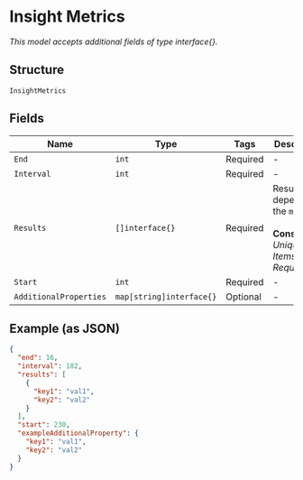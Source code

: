 
# Insight Metrics

*This model accepts additional fields of type interface{}.*

## Structure

`InsightMetrics`

## Fields

| Name | Type | Tags | Description |
|  --- | --- | --- | --- |
| `End` | `int` | Required | - |
| `Interval` | `int` | Required | - |
| `Results` | `[]interface{}` | Required | Results depends on the `metric`<br><br>**Constraints**: *Unique Items Required* |
| `Start` | `int` | Required | - |
| `AdditionalProperties` | `map[string]interface{}` | Optional | - |

## Example (as JSON)

```json
{
  "end": 16,
  "interval": 182,
  "results": [
    {
      "key1": "val1",
      "key2": "val2"
    }
  ],
  "start": 230,
  "exampleAdditionalProperty": {
    "key1": "val1",
    "key2": "val2"
  }
}
```

